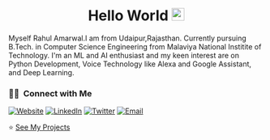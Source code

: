 <div align="center">
  <h1> Hello World <img src="https://media.giphy.com/media/hvRJCLFzcasrR4ia7z/giphy.gif" width="25px"></h1>
</div>

Myself Rahul Amarwal.I am from Udaipur,Rajasthan. Currently pursuing B.Tech. in Computer Science Engineering from Malaviya National Institite of Technology. I'm an ML and AI enthusiast and my keen interest are on Python Development, Voice Technology like Alexa and Google Assistant, and Deep Learning.



<h3> 🤝🏻 &nbsp;Connect with Me </h3>

<p >
<a href="https://rahulamarwal.github.io"><img alt="Website" src="https://img.shields.io/badge/Website-rahulamarwal.github.io-blue?style=flat-square&logo=google-chrome"></a>
<a href="https://www.linkedin.com/in/rahul-amarwal/"><img alt="LinkedIn" src="https://img.shields.io/badge/LinkedIn-rahulamarwal-blue?style=flat-square&logo=linkedin"></a>
<a href="https://twitter.com/rahulamarwal"><img alt="Twitter" src="https://img.shields.io/badge/Twiiter-rahulamarwal-blue?style=flat-square&logo=twitter"></a>
<a href="mailto:rahulamarwal418@gmail.com"><img alt="Email" src="https://img.shields.io/badge/Email-rahulamarwal418@gmail.com-blue?style=flat-square&logo=gmail"></a>
</p>

⭐️ [See My Projects](https://github.com/rahulamarwal)


<!-- ![Visitor Count](https://profile-counter.glitch.me/rahulamarwal/count.svg) -->
